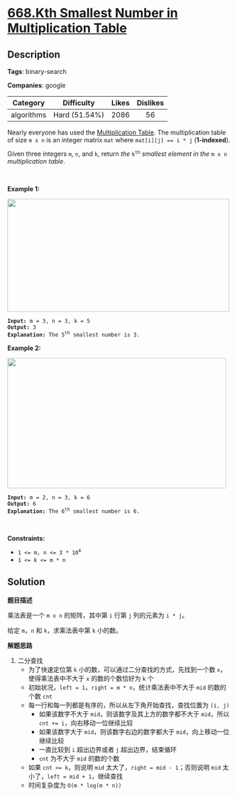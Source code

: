 # [668.Kth Smallest Number in Multiplication Table](https://leetcode.com/problems/kth-smallest-number-in-multiplication-table/description/)

## Description

**Tags**: binary-search

**Companies**: google

|  Category  |  Difficulty   | Likes | Dislikes |
| :--------: | :-----------: | :---: | :------: |
| algorithms | Hard (51.54%) | 2086  |    56    |

<p>Nearly everyone has used the <a href="https://en.wikipedia.org/wiki/Multiplication_table" target="_blank">Multiplication Table</a>. The multiplication table of size <code>m x n</code> is an integer matrix <code>mat</code> where <code>mat[i][j] == i * j</code> (<strong>1-indexed</strong>).</p>
<p>Given three integers <code>m</code>, <code>n</code>, and <code>k</code>, return <em>the </em><code>k<sup>th</sup></code><em> smallest element in the </em><code>m x n</code><em> multiplication table</em>.</p>
<p>&nbsp;</p>
<p><strong class="example">Example 1:</strong></p>
<img alt="" src="https://assets.leetcode.com/uploads/2021/05/02/multtable1-grid.jpg" style="width: 500px; height: 254px;" />
<pre><code><strong>Input:</strong> m = 3, n = 3, k = 5
<strong>Output:</strong> 3
<strong>Explanation:</strong> The 5<sup>th</sup> smallest number is 3.</code></pre>
<p><strong class="example">Example 2:</strong></p>
<img alt="" src="https://assets.leetcode.com/uploads/2021/05/02/multtable2-grid.jpg" style="width: 493px; height: 293px;" />
<pre><code><strong>Input:</strong> m = 2, n = 3, k = 6
<strong>Output:</strong> 6
<strong>Explanation:</strong> The 6<sup>th</sup> smallest number is 6.</code></pre>
<p>&nbsp;</p>
<p><strong>Constraints:</strong></p>
<ul>
  <li><code>1 &lt;= m, n &lt;= 3 * 10<sup>4</sup></code></li>
  <li><code>1 &lt;= k &lt;= m * n</code></li>
</ul>

## Solution

**题目描述**

乘法表是一个 `m x n` 的矩阵，其中第 `i` 行第 `j` 列的元素为 `i * j`。

给定 `m`，`n` 和 `k`，求乘法表中第 `k` 小的数。

**解题思路**

1. 二分查找
   - 为了快速定位第 `k` 小的数，可以通过二分查找的方式，先找到一个数 `x`，使得乘法表中不大于 `x` 的数的个数恰好为 `k` 个
   - 初始状况，`left = 1`，`right = m * n`，统计乘法表中不大于 `mid` 的数的个数 `cnt`
   - 每一行和每一列都是有序的，所以从左下角开始查找，查找位置为 `(i, j)`
     - 如果该数字不大于 `mid`，则该数字及其上方的数字都不大于 `mid`，所以 `cnt += i`，向右移动一位继续比较
     - 如果该数字大于 `mid`，则该数字右边的数字都大于 `mid`，向上移动一位继续比较
     - 一直比较到 `i` 超出边界或者 `j` 超出边界，结束循环
     - `cnt` 为不大于 `mid` 的数的个数
   - 如果 `cnt >= k`，则说明 `mid` 太大了，`right = mid - 1`；否则说明 `mid` 太小了，`left = mid + 1`，继续查找
   - 时间复杂度为 `O(m * log(m * n))`
